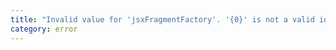 ```yaml
---
title: "Invalid value for 'jsxFragmentFactory'. '{0}' is not a valid identifier or qualified-name."
category: error
---
```

